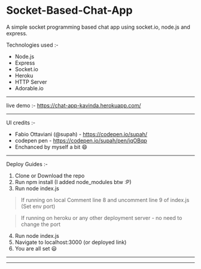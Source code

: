 # Socket-Based-Chat-App

A simple socket programming based chat app using socket.io, node.js and express.

Technologies used :-

- Node.js
- Express
- Socket.io
- Heroku
- HTTP Server
- Adorable.io

------------------

live demo :- https://chat-app-kavinda.herokuapp.com/

------------------------

UI credits :- 

- Fabio Ottaviani (@supah) - https://codepen.io/supah/
- codepen pen - https://codepen.io/supah/pen/jqOBqp
- Enchanced by myself a bit :smile:

------------------------

Deploy Guides :-

1. Clone or Download the repo
2. Run npm install (I added node_modules btw :P)
3. Run node index.js
>If running on local Comment line 8 and uncomment line 9 of index.js (Set env port)

>If running on heroku or any other deployment server - no need to change the port
4. Run node index.js
5. Navigate to localhost:3000 (or deployed link)
6. You are all set :smiley:

----------------------------
------------------------